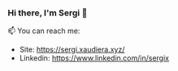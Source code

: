 ### Hi there, I'm Sergi 👋

📫 You can reach me:
- Site: https://sergi.xaudiera.xyz/
- Linkedin: https://www.linkedin.com/in/sergix


<!--
**xxxaau/xxxaau** is a ✨ _special_ ✨ repository because its `README.md` (this file) appears on your GitHub profile.

Here are some ideas to get you started:

- 🔭 I’m currently working on ...
- 🌱 I’m currently learning ...
- 👯 I’m looking to collaborate on ...
- 🤔 I’m looking for help with ...
- 💬 Ask me about ...
- 📫 How to reach me: ...
- 😄 Pronouns: ...
- ⚡ Fun fact: ...
-->
